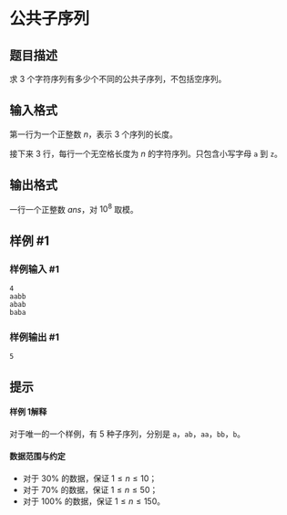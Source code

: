 # 公共子序列

## 题目描述

求 $3$ 个字符序列有多少个不同的公共子序列，不包括空序列。

## 输入格式

第一行为一个正整数 $n$，表示 $3$ 个序列的长度。

接下来 $3$ 行，每行一个无空格长度为 $n$ 的字符序列。只包含小写字母 `a` 到 `z`。

## 输出格式

一行一个正整数 $ans$，对 $10^8$ 取模。

## 样例 #1

### 样例输入 #1

```
4   
aabb   
abab   
baba
```

### 样例输出 #1

```
5
```

## 提示

#### 样例 1解释

对于唯一的一个样例，有 $5$ 种子序列，分别是 `a`，`ab`，`aa`，`bb`，`b`。

#### 数据范围与约定

- 对于 $30\%$ 的数据，保证 $1 \le n \le 10$；
- 对于 $70\%$ 的数据，保证 $1 \le n \le 50$；
- 对于 $100\%$ 的数据，保证 $1 \le n \le 150$。